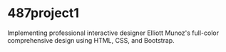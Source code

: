 # 487project1
 Implementing professional interactive designer Elliott Munoz's full-color comprehensive design using HTML, CSS, and Bootstrap.
